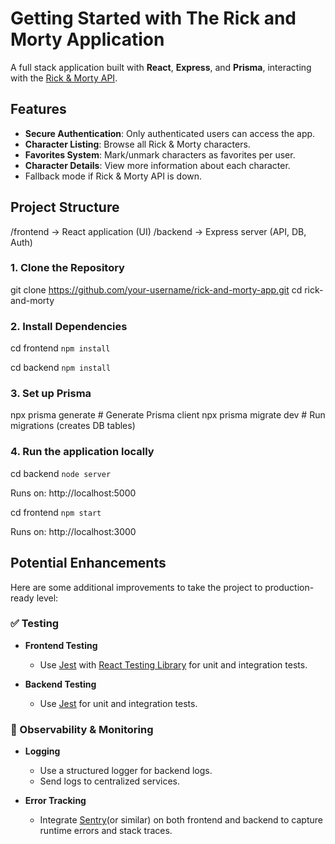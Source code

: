 # Getting Started with The Rick and Morty Application

A full stack application built with **React**, **Express**, and **Prisma**, interacting with the [Rick & Morty API](https://rickandmortyapi.com).

## Features

- **Secure Authentication**: Only authenticated users can access the app.
- **Character Listing**: Browse all Rick & Morty characters.
- **Favorites System**: Mark/unmark characters as favorites per user.
- **Character Details**: View more information about each character.
- Fallback mode if Rick & Morty API is down.

## Project Structure

/frontend → React application (UI)
/backend → Express server (API, DB, Auth)

### 1. Clone the Repository

git clone https://github.com/your-username/rick-and-morty-app.git
cd rick-and-morty

### 2. Install Dependencies

cd frontend
`npm install`

cd backend
`npm install`

### 3. Set up Prisma

npx prisma generate # Generate Prisma client
npx prisma migrate dev # Run migrations (creates DB tables)

### 4. Run the application locally

cd backend
`node server`

Runs on: http://localhost:5000

cd frontend
`npm start`

Runs on: http://localhost:3000

## Potential Enhancements

Here are some additional improvements to take the project to production-ready level:

### ✅ Testing

- **Frontend Testing**
  - Use [Jest](https://jestjs.io/) with [React Testing Library](https://testing-library.com/docs/react-testing-library/intro/) for unit and integration tests.

- **Backend Testing**
  - Use [Jest](https://jestjs.io/) for unit and integration tests.

### 🧭 Observability & Monitoring

- **Logging**
  - Use a structured logger for backend logs.
  - Send logs to centralized services.

- **Error Tracking**
  - Integrate [Sentry](https://sentry.io/)(or similar) on both frontend and backend to capture runtime errors and stack traces.
